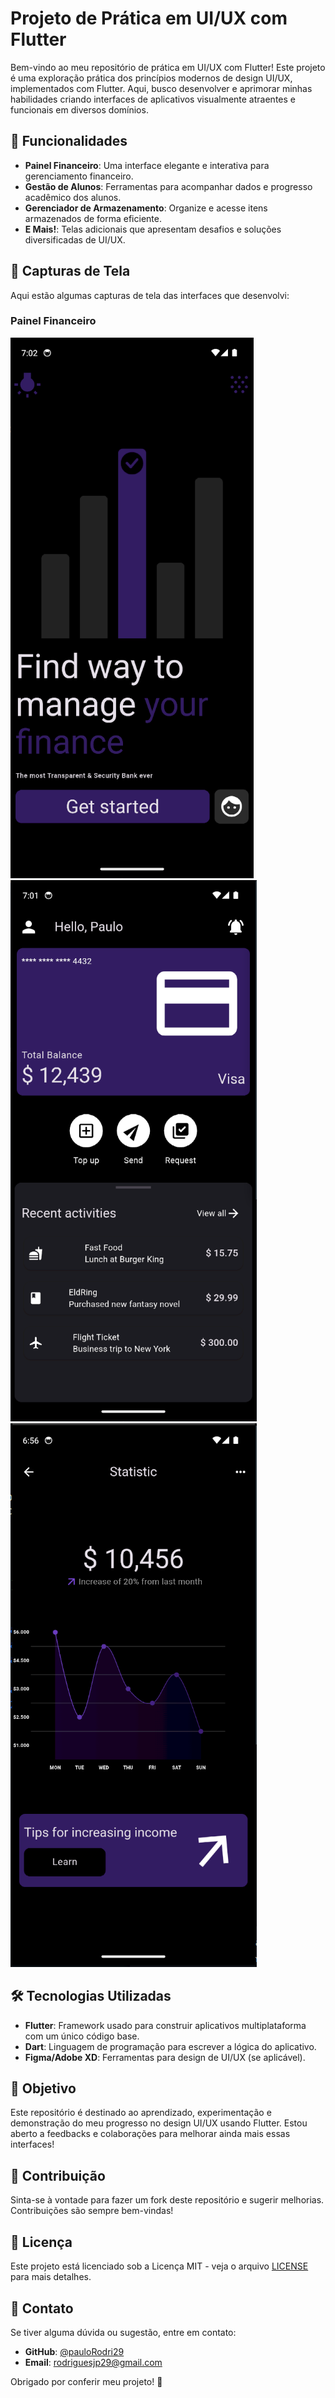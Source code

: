 # Projeto de Prática em UI/UX com Flutter

Bem-vindo ao meu repositório de prática em UI/UX com Flutter! Este projeto é uma exploração prática dos princípios modernos de design UI/UX, implementados com Flutter. Aqui, busco desenvolver e aprimorar minhas habilidades criando interfaces de aplicativos visualmente atraentes e funcionais em diversos domínios.

## 🚀 Funcionalidades

- **Painel Financeiro**: Uma interface elegante e interativa para gerenciamento financeiro.
- **Gestão de Alunos**: Ferramentas para acompanhar dados e progresso acadêmico dos alunos.
- **Gerenciador de Armazenamento**: Organize e acesse itens armazenados de forma eficiente.
- **E Mais!**: Telas adicionais que apresentam desafios e soluções diversificadas de UI/UX.

## 📸 Capturas de Tela

Aqui estão algumas capturas de tela das interfaces que desenvolvi:

### Painel Financeiro

![Captura de Tela do Painel Financeiro](assets/screenshot/finance/screen_login.png)
![Captura de Tela do Painel Financeiro](assets/screenshot/finance/screen_home.png)
![Captura de Tela do Painel Financeiro](assets/screenshot/finance/screen_stastic.png)

## 🛠️ Tecnologias Utilizadas

- **Flutter**: Framework usado para construir aplicativos multiplataforma com um único código base.
- **Dart**: Linguagem de programação para escrever a lógica do aplicativo.
- **Figma/Adobe XD**: Ferramentas para design de UI/UX (se aplicável).

## 🌟 Objetivo

Este repositório é destinado ao aprendizado, experimentação e demonstração do meu progresso no design UI/UX usando Flutter. Estou aberto a feedbacks e colaborações para melhorar ainda mais essas interfaces!

## 🤝 Contribuição

Sinta-se à vontade para fazer um fork deste repositório e sugerir melhorias. Contribuições são sempre bem-vindas!

## 📄 Licença

Este projeto está licenciado sob a Licença MIT - veja o arquivo [LICENSE](LICENSE) para mais detalhes.

## 💬 Contato

Se tiver alguma dúvida ou sugestão, entre em contato:

- **GitHub**: [@pauloRodri29](https://github.com/pauloRodri29)
- **Email**: [rodriguesjp29@gmail.com](mailto:rodriguesjp29@gmail.com)

Obrigado por conferir meu projeto! 🚀
